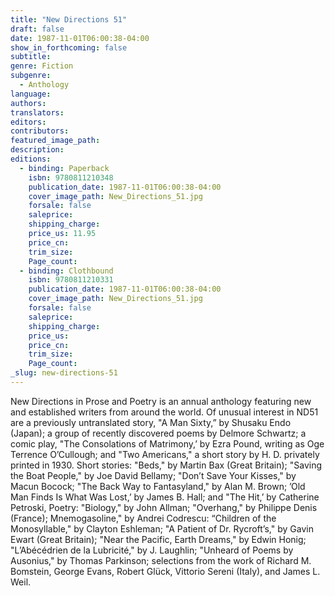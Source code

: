 ```yaml
---
title: "New Directions 51"
draft: false
date: 1987-11-01T06:00:38-04:00
show_in_forthcoming: false
subtitle:
genre: Fiction
subgenre:
  - Anthology
language:
authors:
translators:
editors:
contributors:
featured_image_path:
description:
editions:
  - binding: Paperback
    isbn: 9780811210348
    publication_date: 1987-11-01T06:00:38-04:00
    cover_image_path: New_Directions_51.jpg
    forsale: false
    saleprice:
    shipping_charge:
    price_us: 11.95
    price_cn:
    trim_size:
    Page_count:
  - binding: Clothbound
    isbn: 9780811210331
    publication_date: 1987-11-01T06:00:38-04:00
    cover_image_path: New_Directions_51.jpg
    forsale: false
    saleprice:
    shipping_charge:
    price_us:
    price_cn:
    trim_size:
    Page_count:
_slug: new-directions-51
---
```


New Directions in Prose and Poetry is an annual anthology featuring new and established writers from around the world. Of unusual interest in ND51 are a previously untranslated story, "A Man Sixty,” by Shusaku Endo (Japan); a group of recently discovered poems by Delmore Schwartz; a comic play, "The Consolations of Matrimony,’ by Ezra Pound, writing as Oge Terrence O’Cullough; and "Two Americans," a short story by H. D. privately printed in 1930. Short stories: "Beds," by Martin Bax (Great Britain); "Saving the Boat People," by Joe David Bellamy; "Don’t Save Your Kisses," by Macun Bocock; "The Back Way to Fantasyland," by Alan M. Brown; ’Old Man Finds Is What Was Lost,’ by James B. Hall; and "The Hit,’ by Catherine Petroski, Poetry: "Biology," by John Allman; "Overhang," by Philippe Denis (France); Mnemogasoline," by Andrei Codrescu: “Children of the Monosyllable," by Clayton Eshleman; "A Patient of Dr. Rycroft’s," by Gavin Ewart (Great Britain); "Near the Pacific, Earth Dreams," by Edwin Honig; "L’Abécédrien de la Lubricité," by J. Laughlin; "Unheard of Poems by Ausonius," by Thomas Parkinson; selections from the work of Richard M. Bomstein, George Evans, Robert Glück, Vittorio Sereni (Italy), and James L. Weil.

